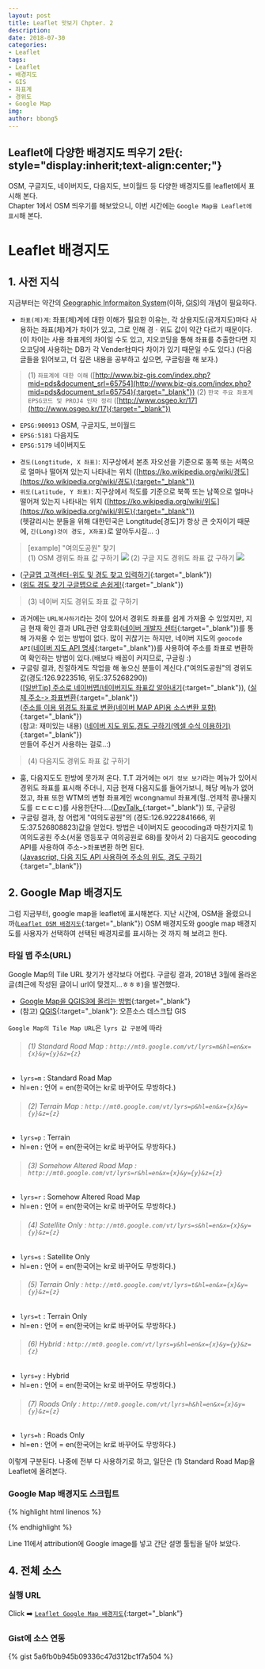```yaml
---
layout: post
title: Leaflet 맛보기 Chpter. 2
description: 
date: 2018-07-30
categories: 
- Leaflet
tags: 
- Leaflet
- 배경지도
- GIS
- 좌표계
- 경위도
- Google Map
img: 
author: bbong5
---
```

**Leaflet에 다양한 배경지도 띄우기 2탄**{: style="display:inherit;text-align:center;"}
---
OSM, 구글지도, 네이버지도, 다음지도, 브이월드 등 다양한 배경지도를 leaflet에서 표시해 본다.<br/>
Chapter 1에서 OSM 띄우기를 해보았으니, 이번 시간에는 `Google Map을 Leaflet에 표시`해 본다.

# Leaflet 배경지도

## 1. 사전 지식

지금부터는 약간의 <acronym title="Geographic Informaiton System">Geographic Informaiton System</acronym>(이하, <acronym title="Geographic Informaiton System">GIS</acronym>)의 개념이 필요하다.
- `좌표(체)계`: 좌표(체)계에 대한 이해가 필요한 이유는, 각 상용지도(공개지도)마다 사용하는 좌표(체)계가 차이가 있고, 그로 인해 경ㆍ위도 값이 약간 다르기 때문이다.(이 차이는 사용 좌표계의 차이일 수도 있고, 지오코딩을 통해 좌표를 추출한다면 지오코딩에 사용하는 DB가 각 Vender社마다 차이가 있기 때문일 수도 있다.)
(다음 글들을 읽어보고, 더 깊은 내용을 공부하고 싶으면, 구글링을 해 보자.)

> (1) `좌표계에 대한 이해` ([http://www.biz-gis.com/index.php?mid=pds&document_srl=65754](http://www.biz-gis.com/index.php?mid=pds&document_srl=65754){:target="_blank"})
> (2) `한국 주요 좌표계 EPSG코드 및 PROJ4 인자 정리` ([http://www.osgeo.kr/17](http://www.osgeo.kr/17){:target="_blank"})
+ `EPSG:900913` OSM, 구글지도, 브이월드
+ `EPSG:5181` 다음지도
+ `EPSG:5179` 네이버지도

- `경도(Longtitude, X 좌표)`: 지구상에서 본초 자오선을 기준으로 동쪽 또는 서쪽으로 얼마나 떨어져 있는지 나타내는 위치 ([https://ko.wikipedia.org/wiki/경도](https://ko.wikipedia.org/wiki/경도){:target="_blank"})
- `위도(Latitude, Y 좌표)`: 지구상에서 적도를 기준으로 북쪽 또는 남쪽으로 얼마나 떨어져 있는지 나타내는 위치 ([https://ko.wikipedia.org/wiki/위도](https://ko.wikipedia.org/wiki/위도){:target="_blank"})<br/>
(헷갈리시는 분들을 위해 대한민국은 Longtitude[경도]가 항상 큰 숫자이기 때문에, `긴(Long)것이 경도, X좌표)`로 알아두시길... :)

> [example] "여의도공원" 찾기<br/>
> (1) OSM 경위도 좌표 값 구하기
![](https://bbong95.github.io/assets/images/posts/2018-07-25/OSM_coords.png)
> (2) 구글 지도 경위도 좌표 값 구하기
> ![](https://bbong95.github.io/assets/images/posts/2018-07-25/googlemap_coords.png)
+ ([구글맵 고객센터-위도 및 경도 찾고 입력하기](https://support.google.com/maps/answer/18539?hl=ko&co=GENIE.Platform%3DDesktop){:target="_blank"})
+ ([위도 경도 찾기 구글맵으로 손쉽게!](http://g2me.tistory.com/224){:target="_blank"})

> (3) 네이버 지도 경위도 좌표 값 구하기
+ 과거에는 `URL복사하기`라는 것이 있어서 경위도 좌표를 쉽게 가져올 수 있었지만, 지금 현재 확인 결과 URL관련 암호화([네이버 개발자 센터](https://developers.naver.com/forum/posts/9593){:target="_blank"})를 통해 가져올 수 있는 방법이 없다. 많이 귀찮기는 하지만, 네이버 지도의 `geocode API`([네이버 지도 API 명세](https://developers.naver.com/docs/map/overview/){:target="_blank"})를 사용하여 주소를 좌표로 변환하여 확인하는 방법이 있다.(배보다 배꼽이 커지므로, 구글링 :)
+ 구글링 결과, 친절하게도 작업을 해 놓으신 분들이 계신다.("여의도공원"의 경위도 값(경도:126.9223516, 위도:37.5268290))<br/>
([[일반Tip] 주소로 네이버맵/네이버지도 좌표값 알아내기](http://blog.goodkiss.co.kr/entry/주소로-네이버지도-좌표값-알아내기){:target="_blank"}), ([실제 주소-> 좌표변환](http://f.goodkiss.co.kr/naver/naverMap.html){:target="_blank"})<br/>
([주소를 이용 위경도 좌표로 변환(네이버 MAP API용 소스변환 포함)](http://savour.tistory.com/299){:target="_blank"})<br/>
(참고: 재미있는 내용) ([네이버 지도 위도,경도 구하기(엑셀 수식 이용하기)](http://blog.opid.kr/246){:target="_blank"})<br/>
만들어 주신거 사용하는 걸로..:)

> (4) 다음지도 경위도 좌표 값 구하기
+ 훔, 다음지도도 한방에 못가져 온다. T.T 과거에는 `여기 정보 보기`라는 메뉴가 있어서 경위도 좌표를 표시해 주더니, 지금 현재 다음지도를 들어가보니, 해당 메뉴가 없어졌고, 좌표 또한 WTM의 변형 좌표계인 wcongnamul 좌표계(헐..언제적 콩나물지도를 ㄷㄷㄷㄷ)를 사용한단다....([DevTalk_](https://devtalk.kakao.com/t/topic/35844){:target="_blank"}) 또, 구글링
+ 구글링 결과, 참 어렵게 "여의도공원"의 (경도:126.9222841666, 위도:37.526808823)값을 얻었다. 방법은 네이버지도 geocoding과 마찬가지로 1)여의도공원 주소(서울 영등포구 여의공원로 68)를 찾아서 2) 다음지도 geocoding API를 사용하여 주소->좌표변환 하면 된다.<br/>
([Javascript, 다음 지도 API 사용하여 주소의 위도, 경도 구하기](http://tedware.tistory.com/55){:target="_blank"})

## 2. Google Map 배경지도

그럼 지금부터, google map을 leaflet에 표시해본다.
지난 시간에, OSM을 올렸으니까([`Leaflet OSM 배경지도`](https://bbong95.github.io/leaflet.examples/leaflet_basemap.html){:target="_blank"}) OSM 배경지도와 google map 배경지도를 사용자가 선택하여 선택된 배경지로를 표시하는 것 까지 해 보려고 한다.

### 타일 맵 주소(URL)

Google Map의 Tile URL 찾기가 생각보다 어렵다. 구글링 결과, 2018년 3월에 올라온 글(최근에 작성된 글이니 url이 맞겠지...ㅎㅎㅎ)을 발견했다.
- [Google Map을 QGIS3에 올리는 방법](https://www.hatarilabs.com/ih-en/how-to-add-a-google-map-in-qgis-3-tutorial){:target="_blank"}
- (참고) [QGIS](https://qgis.org/ko/site/){:target="_blank"}: 오픈소스 데스크탑 GIS

`Google Map의 Tile Map URL`은 `lyrs 값 구분`에 따라
> ###### (1) Standard Road Map : `http://mt0.google.com/vt/lyrs=m&hl=en&x={x}&y={y}&z={z}`
+ `lyrs=m` : Standard Road Map
+ hl=en : 언어 = en(한국어는 kr로 바꾸어도 무방하다.)

> ###### (2) Terrain Map : `http://mt0.google.com/vt/lyrs=p&hl=en&x={x}&y={y}&z={z}`
+ `lyrs=p` : Terrain
+ hl=en : 언어 = en(한국어는 kr로 바꾸어도 무방하다.)

> ###### (3) Somehow Altered Road Map : `http://mt0.google.com/vt/lyrs=r&hl=en&x={x}&y={y}&z={z}`
+ `lyrs=r` : Somehow Altered Road Map
+ hl=en : 언어 = en(한국어는 kr로 바꾸어도 무방하다.)

> ###### (4) Satellite Only : `http://mt0.google.com/vt/lyrs=s&hl=en&x={x}&y={y}&z={z}`
+ `lyrs=s` : Satellite Only
+ hl=en : 언어 = en(한국어는 kr로 바꾸어도 무방하다.)

> ###### (5) Terrain Only : `http://mt0.google.com/vt/lyrs=t&hl=en&x={x}&y={y}&z={z}`
+ `lyrs=t` : Terrain Only
+ hl=en : 언어 = en(한국어는 kr로 바꾸어도 무방하다.)

> ###### (6) Hybrid : `http://mt0.google.com/vt/lyrs=y&hl=en&x={x}&y={y}&z={z}`
+ `lyrs=y` : Hybrid
+ hl=en : 언어 = en(한국어는 kr로 바꾸어도 무방하다.)

> ###### (7) Roads Only : `http://mt0.google.com/vt/lyrs=h&hl=en&x={x}&y={y}&z={z}`
+ `lyrs=h` : Roads Only
+ hl=en : 언어 = en(한국어는 kr로 바꾸어도 무방하다.)

이렇게 구분된다. 나중에 전부 다 사용하기로 하고, 일단은 (1) Standard Road Map을 Leaflet에 올려본다.

### Google Map 배경지도 스크립트

{% highlight html linenos %}
<div id="map" class="map"></div>
  <script>
	var lat = 36.1358642; //위도
	var lng = 128.0785804; //경도
	var zoom = 7; //줌 레벨
	var mymap = L.map('map', {
		center: [lat, lng],
		zoom: zoom
	});
	L.tileLayer('https://mt0.google.com/vt/lyrs=m&hl=kr&x={x}&y={y}&z={z}', {
		attribution: '&copy; <a target="_blank" href="https://maps.google.com/maps?ll=36.1358642,128.0785804&amp;z=13&amp;t=m&amp;hl=ko-KR&amp;gl=US&amp;mapclient=apiv3" title="Google 지도에서 이 지역을 보려면 클릭하세요." ><img alt="" src="https://maps.gstatic.com/mapfiles/api-3/images/google4.png" draggable="false"></a>' //화면 오른쪽 하단 attributors
		}).addTo(mymap);
  </script>
{% endhighlight %}

Line 11에서 attribution에 Google image를 넣고 간단 설명 툴팁을 달아 보았다.

## 4. 전체 소스

### 실행 URL

Click :arrow_right: [`Leaflet Google Map 배경지도`](https://bbong95.github.io/leaflet.examples/leaflet_googlemap.html){:target="_blank"}

### Gist에 소스 연동

{% gist 5a6fb0b945b09336c47d312bc1f7a504 %}